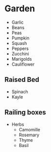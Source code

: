 # Garden
  - Garlic
  - Beans
  - Peas
  - Pumpkin
  - Squash
  - Peppers
  - Zucchini
  - Marigolds
  - Cauliflower

## Raised Bed
 - Spinach
 - Kayle

## Railing boxes
 - Herbs
   - Camomille
   - Rosemary
   - Thyme
   - Basil